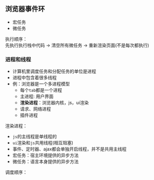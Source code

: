 ## 浏览器事件环

* 宏任务
* 微任务

执行顺序：  
先执行执行栈中代码 -> 清空所有微任务 -> 重新渲染页面(不是每次都执行)

### 进程和线程

* 计算机里调度任务和分配任务的单位是进程
* 进程中包含着很多线程
* 例：浏览器是一个多进程模型
  * 每个`tab`都是一个进程
  * 主进程: 用户界面
  * **渲染进程**：浏览器内核，js，ui渲染
  * 请求、网络进程
  * 插件进程

渲染进程：

* `js`的主线程是单线程的
* `ui`渲染和`js`共用线程(相互阻塞)
* 事件、定时器、ajax都会单独开启线程，并不是共用主线程
* 宏任务：宿主环境提供的异步方法
* 微任务：语言本身提供的异步方法

调度顺序：


